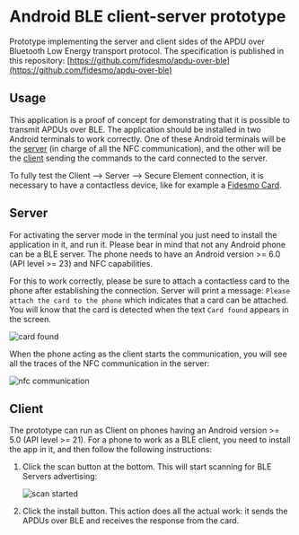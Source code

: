 # Android BLE client-server prototype

Prototype implementing the server and client sides of the APDU over Bluetooth Low Energy transport protocol. The specification is published in this repository: [https://github.com/fidesmo/apdu-over-ble](https://github.com/fidesmo/apdu-over-ble)

## Usage

This application is a proof of concept for demonstrating that it is possible to transmit APDUs over BLE.  The application should be installed in two Android terminals to work
correctly.  One of these Android terminals will be the [server](#Server) (in
charge of all the NFC communication), and the other will be the [client](#Client) sending the commands to the card connected to the server.

To fully test the Client --> Server --> Secure Element connection, it is necessary to have a contactless device, like for example a [Fidesmo Card](https://developer.fidesmo.com/fidesmocard).

## Server

For activating the server mode in the terminal you just need to install the
application in it, and run it.  Please bear in mind that not any Android phone
can be a BLE server. The phone needs to have an Android version >= 6.0 (API level >= 23) and NFC capabilities.

For this to work correctly, please be sure to attach a contactless card to the
phone after establishing the connection. Server will print a message: `Please attach the card to the phone` which indicates that a 
card can be attached. You will know that the card is detected when the text `Card found` appears in the screen.

![card found](https://github.com/fidesmo/android-ble-server/blob/master/images/card-found.jpg)

When the phone acting as the client starts the communication, you will see all
the traces of the NFC communication in the server:

![nfc communication](https://github.com/fidesmo/android-ble-server/blob/master/images/NFC-traces.jpg)

## Client

The prototype can run as Client on phones having an Android version >= 5.0 (API level >= 21).
For a phone to work as a BLE client, you need to install the app in it, and then follow the following instructions:

1. Click the scan button at the bottom.  This will start scanning for BLE
   Servers advertising:

     ![scan started](https://github.com/fidesmo/android-ble-server/blob/master/images/scan-started.jpg)
2. Click the install button.  This action does all the actual work: it sends the APDUs over BLE and receives the response from the card.

